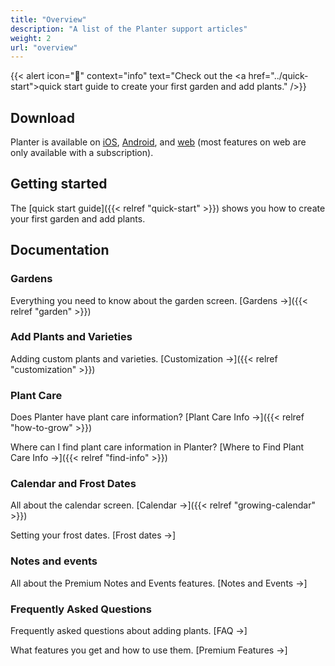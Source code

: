 ```yaml
---
title: "Overview"
description: "A list of the Planter support articles"
weight: 2
url: "overview"
---
```


{{< alert icon="🌱" context="info" text="Check out the <a href=\"../quick-start\">quick start guide</a> to create your first garden and add plants." />}}

## Download

Planter is available on [iOS](https://apps.apple.com/us/app/planter-garden-planner/id1542642210),
[Android](https://play.google.com/store/apps/details?id=com.perculacreative.peter.gardenplanner),
and [web](https://planter.garden/gardens) (most features on web are only available with a subscription).

## Getting started

The [quick start guide]({{< relref "quick-start" >}}) shows you how to create your first garden and add plants.

## Documentation

### Gardens

Everything you need to know about the garden screen. [Gardens →]({{< relref "garden" >}})

### Add Plants and Varieties

Adding custom plants and varieties. [Customization →]({{< relref "customization" >}})

### Plant Care

Does Planter have plant care information? [Plant Care Info →]({{< relref "how-to-grow" >}})

Where can I find plant care information in Planter? [Where to Find Plant Care Info →]({{< relref "find-info" >}})

### Calendar and Frost Dates

All about the calendar screen. [Calendar →]({{< relref "growing-calendar" >}})

Setting your frost dates. [Frost dates →]

### Notes and events

All about the Premium Notes and Events features. [Notes and Events →]

### Frequently Asked Questions
Frequently asked questions about adding plants. [FAQ →]

What features you get and how to use them. [Premium Features →]
